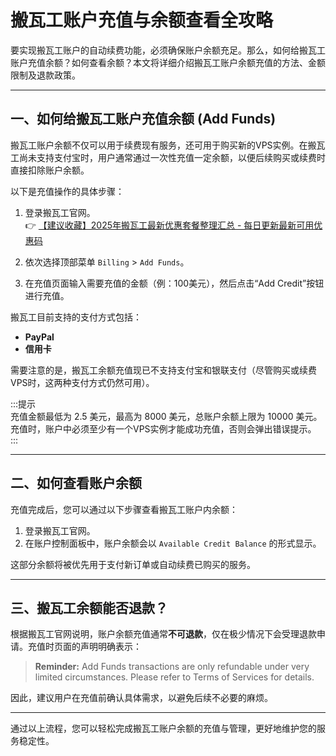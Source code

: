 # 搬瓦工账户充值与余额查看全攻略

要实现搬瓦工账户的自动续费功能，必须确保账户余额充足。那么，如何给搬瓦工账户充值余额？如何查看余额？本文将详细介绍搬瓦工账户余额充值的方法、金额限制及退款政策。

---

## 一、如何给搬瓦工账户充值余额 (Add Funds)

搬瓦工账户余额不仅可以用于续费现有服务，还可用于购买新的VPS实例。在搬瓦工尚未支持支付宝时，用户通常通过一次性充值一定余额，以便后续购买或续费时直接扣除账户余额。

以下是充值操作的具体步骤：

1. 登录搬瓦工官网。  
👉 [【建议收藏】2025年搬瓦工最新优惠套餐整理汇总 - 每日更新最新可用优惠码](https://bit.ly/banwagon)  
   
2. 依次选择顶部菜单 `Billing` > `Add Funds`。

3. 在充值页面输入需要充值的金额（例：100美元），然后点击“Add Credit”按钮进行充值。

搬瓦工目前支持的支付方式包括：  
- **PayPal**  
- **信用卡**  

需要注意的是，搬瓦工余额充值现已不支持支付宝和银联支付（尽管购买或续费VPS时，这两种支付方式仍然可用）。

:::提示  
充值金额最低为 2.5 美元，最高为 8000 美元，总账户余额上限为 10000 美元。充值时，账户中必须至少有一个VPS实例才能成功充值，否则会弹出错误提示。
:::

---

## 二、如何查看账户余额

充值完成后，您可以通过以下步骤查看搬瓦工账户内余额：

1. 登录搬瓦工官网。
2. 在账户控制面板中，账户余额会以 `Available Credit Balance` 的形式显示。

这部分余额将被优先用于支付新订单或自动续费已购买的服务。

---

## 三、搬瓦工余额能否退款？

根据搬瓦工官网说明，账户余额充值通常**不可退款**，仅在极少情况下会受理退款申请。充值时页面的声明明确表示：

> **Reminder:** Add Funds transactions are only refundable under very limited circumstances. Please refer to Terms of Services for details.

因此，建议用户在充值前确认具体需求，以避免后续不必要的麻烦。

---

通过以上流程，您可以轻松完成搬瓦工账户余额的充值与管理，更好地维护您的服务稳定性。